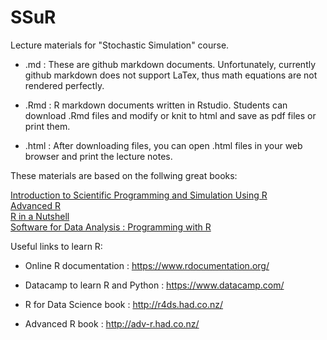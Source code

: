 # SSuR

Lecture materials for "Stochastic Simulation" course.

* .md : These are github markdown documents. Unfortunately, currently github markdown does not support LaTex, thus math equations are not rendered perfectly.

* .Rmd : R markdown documents written in Rstudio. Students can download .Rmd files and modify or knit to html and save as pdf files or print them.

* .html : After downloading files, you can open .html files in your web browser and print the lecture notes.


These materials are based on the follwing great books:

[Introduction to Scientific Programming and Simulation Using R](https://www.amazon.com/Introduction-Scientific-Programming-Simulation-Chapman/dp/1420068725)  
[Advanced R](https://www.amazon.com/Advanced-Chapman-Hall-Hadley-Wickham/dp/1466586966)  
[R in a Nutshell](https://www.amazon.com/R-Nutshell-Desktop-Quick-Reference/dp/144931208X)  
[Software for Data Analysis : Programming with R](https://www.amazon.com/Software-Data-Analysis-Programming-Statistics/dp/0387759352)


Useful links to learn R:

* Online R documentation : https://www.rdocumentation.org/

* Datacamp to learn R and Python : https://www.datacamp.com/

* R for Data Science book : http://r4ds.had.co.nz/

* Advanced R book : http://adv-r.had.co.nz/


